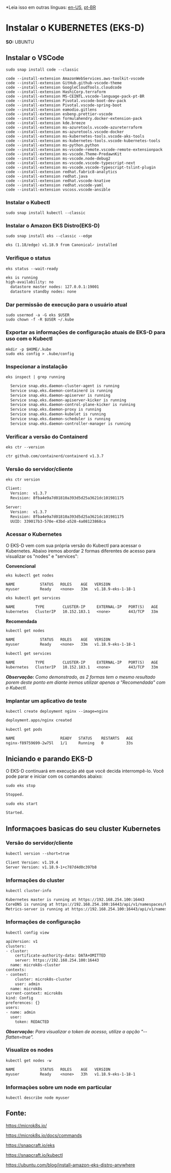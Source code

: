 \*Leia isso em outras línguas: [en-US](README.md), [pt-BR](README.pt-BR.md)

# Instalar o KUBERNETES (EKS-D)

**SO:** UBUNTU

## Instalar o VSCode

```shell
sudo snap install code --classic
```

```shell
code --install-extension AmazonWebServices.aws-toolkit-vscode
code --install-extension GitHub.github-vscode-theme
code --install-extension GoogleCloudTools.cloudcode
code --install-extension HashiCorp.terraform
code --install-extension MS-CEINTL.vscode-language-pack-pt-BR
code --install-extension Pivotal.vscode-boot-dev-pack
code --install-extension Pivotal.vscode-spring-boot
code --install-extension eamodio.gitlens
code --install-extension esbenp.prettier-vscode
code --install-extension formulahendry.docker-extension-pack
code --install-extension kde.breeze
code --install-extension ms-azuretools.vscode-azureterraform
code --install-extension ms-azuretools.vscode-docker
code --install-extension ms-kubernetes-tools.vscode-aks-tools
code --install-extension ms-kubernetes-tools.vscode-kubernetes-tools
code --install-extension ms-python.python
code --install-extension ms-vscode-remote.vscode-remote-extensionpack
code --install-extension ms-vscode.Theme-PredawnKit
code --install-extension ms-vscode.node-debug2
code --install-extension ms-vscode.vscode-typescript-next
code --install-extension ms-vscode.vscode-typescript-tslint-plugin
code --install-extension redhat.fabric8-analytics
code --install-extension redhat.java
code --install-extension redhat.vscode-knative
code --install-extension redhat.vscode-yaml
code --install-extension vscoss.vscode-ansible
```

### Instalar o Kubectl

```shell
sudo snap install kubectl --classic
```

### Instalar o Amazon EKS Distro(EKS-D)

```shell
sudo snap install eks --classic --edge
```

```txt
eks (1.18/edge) v1.18.9 from Canonical✓ installed
```

### Verifique o status

```shell
eks status --wait-ready
```

```txt
eks is running
high-availability: no
  datastore master nodes: 127.0.0.1:19001
  datastore standby nodes: none
```

### Dar permissão de execução para o usuário atual

```shell
sudo usermod -a -G eks $USER
sudo chown -f -R $USER ~/.kube
```

### Exportar as informações de configuração atuais de EKS-D para uso com o Kubectl

```shell
mkdir -p $HOME/.kube
sudo eks config > .kube/config
```

### Inspecionar a instalação

```shell
eks inspect | grep running
```

```txt
  Service snap.eks.daemon-cluster-agent is running
  Service snap.eks.daemon-containerd is running
  Service snap.eks.daemon-apiserver is running
  Service snap.eks.daemon-apiserver-kicker is running
  Service snap.eks.daemon-control-plane-kicker is running
  Service snap.eks.daemon-proxy is running
  Service snap.eks.daemon-kubelet is running
  Service snap.eks.daemon-scheduler is running
  Service snap.eks.daemon-controller-manager is running
```

### Verificar a versão do Containerd

```shell
eks ctr --version
```

```txt
ctr github.com/containerd/containerd v1.3.7
```

### Versão do servidor/cliente

```shell
eks ctr version
```

```txt
Client:
  Version:  v1.3.7
  Revision: 8fba4e9a7d01810a393d5d25a3621dc101981175

Server:
  Version:  v1.3.7
  Revision: 8fba4e9a7d01810a393d5d25a3621dc101981175
  UUID: 339017b3-570e-43bd-a528-4a08123868ca
```

### Acessar o Kubernetes

O EKS-D vem com sua própria versão do Kubectl para acessar o Kubernetes. Abaixo iremos abordar 2 formas diferentes de acesso para visualizar os "nodes" e "services":

**Convencional**

```shell
eks kubectl get nodes
```

```txt
NAME           STATUS   ROLES    AGE   VERSION
myuser         Ready    <none>   33m   v1.18.9-eks-1-18-1
```

```shell
eks kubectl get services
```

```txt
NAME         TYPE        CLUSTER-IP     EXTERNAL-IP   PORT(S)   AGE
kubernetes   ClusterIP   10.152.183.1   <none>        443/TCP   33m
```

**Recomendada**

```shell
kubectl get nodes
```

```txt
NAME           STATUS   ROLES    AGE   VERSION
myuser         Ready    <none>   33m   v1.18.9-eks-1-18-1
```

```shell
kubectl get services
```

```txt
NAME         TYPE        CLUSTER-IP     EXTERNAL-IP   PORT(S)   AGE
kubernetes   ClusterIP   10.152.183.1   <none>        443/TCP   33m
```

_**Observação:** Como demonstrado, as 2 formas tem o mesmo resultado porem deste ponto em diante iremos utilizar apenas a "Recomendada" com o Kubectl._

### Implantar um aplicativo de teste

```shell
kubectl create deployment nginx --image=nginx
```

```txt
deployment.apps/nginx created
```

```shell
kubectl get pods
```

```txt
NAME                    READY   STATUS    RESTARTS   AGE
nginx-f89759699-2w75l   1/1     Running   0          33s
```

## Iniciando e parando EKS-D

O EKS-D continuará em execução até que você decida interrompê-lo. Você pode parar e iniciar com os comandos abaixo:

```shell
sudo eks stop
```

```txt
Stopped.
```

```shell
sudo eks start
```

```txt
Started.
```

## Informaçoes basicas do seu cluster Kubernetes

### Versão do servidor/cliente

```shell
kubectl version --short=true
```

```txt
Client Version: v1.19.4
Server Version: v1.18.9-1+c787d4d0c397b8
```

### Informações do cluster

```shell
kubectl cluster-info
```

```txt
Kubernetes master is running at https://192.168.254.100:16443
CoreDNS is running at https://192.168.254.100:16443/api/v1/namespaces/kube-system/services/kube-dns:dns/proxy
Metrics-server is running at https://192.168.254.100:16443/api/v1/namespaces/kube-system/services/https:metrics-server:/proxy
```

### Informações de configuração

```shell
kubectl config view
```

```txt
apiVersion: v1
clusters:
- cluster:
    certificate-authority-data: DATA+OMITTED
    server: https://192.168.254.100:16443
  name: microk8s-cluster
contexts:
- context:
    cluster: microk8s-cluster
    user: admin
  name: microk8s
current-context: microk8s
kind: Config
preferences: {}
users:
- name: admin
  user:
    token: REDACTED
```

_**Observação:** Para visualizar o token de acesso, utilize a opção "--flatten=true"._

### Visualize os nodes

```shell
kubectl get nodes -w
```

```txt
NAME           STATUS   ROLES    AGE   VERSION
myuser         Ready    <none>   33h   v1.18.9-eks-1-18-1
```

### Informaçòes sobre um node em particular

```shell
kubectl describe node myuser
```

## Fonte:

<https://microk8s.io/>

<https://microk8s.io/docs/commands>

<https://snapcraft.io/eks>

<https://snapcraft.io/kubectl>

<https://ubuntu.com/blog/install-amazon-eks-distro-anywhere>
